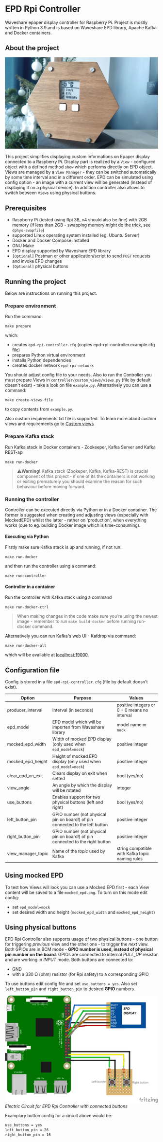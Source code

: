 # EPD Rpi Controller

Waveshare epaper display controller for Raspberry Pi. Project is mostly written in Python 3.9 and is based on Waveshare EPD library, Apache Kafka and Docker containers.

## About the project

![EPD RPi Controller](/images/epd-rpi-controller.jpg)

This project simplifies displaying custom informations on Epaper display connected to a Raspberry Pi. Display part is realized by a `View` - configured object with a defined method `show` which performs directly on EPD object. Views are managed by a `View Manager` - they can be switched automatically by some time interval and in a different order. EPD can be simulated using config option - an image with a current view will be generated (instead of displaying it on a physical device).
In addition controller also allows to switch between `Views` using physical buttons.

## Prerequisites

- Raspberry Pi (tested using Rpi 3B, v4 should also be fine) with 2GB memory (if less than 2GB - swapping memory *might* do the trick, see `dphys-swapfile`)
- supported Linux operating system installed (eg. Ubuntu Server)
- Docker and Docker Compose installed
- GNU Make
- EPD display supported by Waveshare EPD library
- `[Optional]` Postman or other application/script to send `POST` requests and invoke EPD changes
- `[Optional]` physical buttons

## Running the project

Below are instructions on running this project.

### Prepare environment

Run the command:

`make prepare`

which:

- creates `epd-rpi-controller.cfg` (copies epd-rpi-controller.example.cfg file)
- prepares Python virtual environment
- installs Python dependencies
- creates docker network `epd-rpi-network`

You should adjust config file to your needs. Also to run the Controller you must prepare Views in `controller/custom_views/views.py` (file by default doesn't exist) - take a look on file `example.py`.
Alternatively you can use a command:

`make create-views-file`

to copy contents from `example.py`.

Also custom requirements.txt file is supported.
To learn more about custom views and requirements go to [Custom views](/controller/custom_views/Readme.md)

### Prepare Kafka stack

Run Kafka stack in Docker containers - Zookeeper, Kafka Server and Kafka REST-api

`make run-docker`

> ⚠️**Warning!** Kafka stack (Zookeper, Kafka, Kafka-REST) is crucial component of this project - if one of its the containers is not working or exiting prematurely you should examine the reason for such behaviour before moving forward.

### Running the controller

Controller can be executed directly via Python or in a Docker container. The former is suggested when creating and adjusting views (especially with MockedEPD) whilst the latter - rather on 'production', when everything works (due to eg. building Docker image which is time-consuming).

#### Executing via Python

Firstly make sure Kafka stack is up and running, if not run:

`make run-docker`

and then run the controller using a command:

`make run-controller`

#### Controller in a container

Run the controller with Kafka stack using a command

`make run-docker-ctrl`

> When making changes in the code make sure you're using the newest image - remember to run `make build-docker` before running run-docker command.

Alternatively you can run Kafka's web UI - Kafdrop via command:

`make run-docker-all`

which will be available at [localhost:19000](http://localhost:19000/).

## Configuration file

Config is stored in a file `epd-rpi-controller.cfg` (file by default doesn't exist).

| Option | Purpose | Values |
| --- | --- | --- |
| producer_interval | Interval (in seconds) | positive integers or 0 - 0 means no interval|
| epd_model | EPD model which will be importen from Waveshare library | model name or `mock` |
| mocked_epd_width | Width of mocked EPD display (only used when `epd_model=mock`) | positive integer |
| mocked_epd_height | Height of mocked EPD display (only used when `epd_model=mock`) | positive integer |
| clear_epd_on_exit | Clears display on exit when setted | bool (yes/no) |
| view_angle | An angle by which the display will be rotated | integer |
| use_buttons | Enables support for two physical buttons (left and right) | bool (yes/no) |
| left_button_pin | GPIO number (not physical pin on board!) of pin connected to the left button | positive integer |
| right_button_pin | GPIO number (not physical pin on board!) of pin connected to the right button | positive integer |
| view_manager_topic | Name of the *topic* used by Kafka | string compatible with Kafka topic naming rules |

## Using mocked EPD

To test how Views will look you can use a Mocked EPD first - each View content will be saved to a file `mocked_epd.png`. To turn on this mode edit config:

- set `epd_model=mock`
- set desired width and height (`mocked_epd_width` and `mocked_epd_height`)

## Using physical buttons

EPD Rpi Controller also supports usage of two physical buttons - one button for triggering *previous* view and the other one - to trigger the *next* view. Both GPIOs are in BCM mode - **GPIO number is used, instead of physical pin number on the board**. GPIOs are connected to internal *PULL_UP* resistor and are working in *INPUT* mode.
Both buttons are connected to:

- GND
- with a 330 Ω (ohm) resistor (for Rpi safety) to a corresponding GPIO

To use buttons edit config file and set `use_buttons = yes`. Also set `left_button_pin` and `right_button_pin` to desired **GPIO** numbers.

![Electric Circuit for EPD Rpi Controller](/images/electric_circuit.png)
*Electric Circuit for EPD Rpi Controller with connected buttons*

Examplary button config for a circuit above would be:

    use_buttons = yes
    left_button_pin = 26
    right_button_pin = 16
